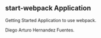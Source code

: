 ## start-webpack Application

Getting Started Application to use webpack.

Diego Arturo Hernandez Fuentes.
